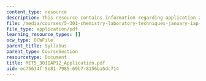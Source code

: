 ```yaml
---
content_type: resource
description: This resource contains information regarding application 2012.
file: /media/courses/5-301-chemistry-laboratory-techniques-january-iap-2012/ec75634f5e81798569b78156ba5dc714_MIT5_301IAP12_Application.pdf
file_type: application/pdf
learning_resource_types: []
ocw_type: OCWFile
parent_title: Syllabus
parent_type: CourseSection
resourcetype: Document
title: MIT5_301IAP12_Application.pdf
uid: ec75634f-5e81-7985-69b7-8156ba5dc714
---
```


